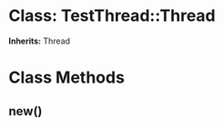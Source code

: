 # Class: TestThread::Thread
**Inherits:** Thread
    



# Class Methods
## new() [](#method-c-new)

